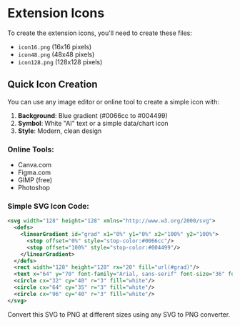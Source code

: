 # Extension Icons

To create the extension icons, you'll need to create these files:

- `icon16.png` (16x16 pixels)
- `icon48.png` (48x48 pixels) 
- `icon128.png` (128x128 pixels)

## Quick Icon Creation

You can use any image editor or online tool to create a simple icon with:

1. **Background**: Blue gradient (#0066cc to #004499)
2. **Symbol**: White "AI" text or a simple data/chart icon
3. **Style**: Modern, clean design

### Online Tools:
- Canva.com
- Figma.com
- GIMP (free)
- Photoshop

### Simple SVG Icon Code:
```svg
<svg width="128" height="128" xmlns="http://www.w3.org/2000/svg">
  <defs>
    <linearGradient id="grad" x1="0%" y1="0%" x2="100%" y2="100%">
      <stop offset="0%" style="stop-color:#0066cc"/>
      <stop offset="100%" style="stop-color:#004499"/>
    </linearGradient>
  </defs>
  <rect width="128" height="128" rx="20" fill="url(#grad)"/>
  <text x="64" y="70" font-family="Arial, sans-serif" font-size="36" font-weight="bold" text-anchor="middle" fill="white">AI</text>
  <circle cx="32" cy="40" r="3" fill="white"/>
  <circle cx="64" cy="35" r="3" fill="white"/>
  <circle cx="96" cy="40" r="3" fill="white"/>
</svg>
```

Convert this SVG to PNG at different sizes using any SVG to PNG converter.
